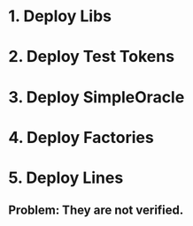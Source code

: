 # 1. Deploy Libs


# 2. Deploy Test Tokens

# 3. Deploy SimpleOracle


# 4. Deploy Factories

# 5. Deploy Lines
## Problem: They are not verified.